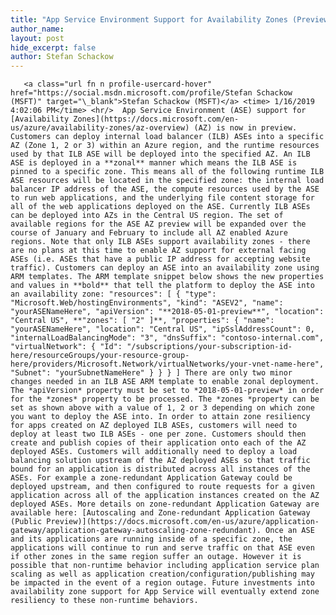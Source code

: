 ```yaml
---
title: "App Service Environment Support for Availability Zones (Preview)"
author_name: 
layout: post
hide_excerpt: false
author: Stefan Schackow
---
```

       <a class="url fn n profile-usercard-hover" href="https://social.msdn.microsoft.com/profile/Stefan Schackow (MSFT)" target="\_blank">Stefan Schackow (MSFT)</a> <time> 1/16/2019 4:02:06 PM</time> <hr/>  App Service Environment (ASE) support for [Availability Zones](https://docs.microsoft.com/en-us/azure/availability-zones/az-overview) (AZ) is now in preview. Customers can deploy internal load balancer (ILB) ASEs into a specific AZ (Zone 1, 2 or 3) within an Azure region, and the runtime resources used by that ILB ASE will be deployed into the specified AZ. An ILB ASE is deployed in a **zonal** manner which means the ILB ASE is pinned to a specific zone. This means all of the following runtime ILB ASE resources will be located in the specified zone: the internal load balancer IP address of the ASE, the compute resources used by the ASE to run web applications, and the underlying file content storage for all of the web applications deployed on the ASE. Currently ILB ASEs can be deployed into AZs in the Central US region. The set of available regions for the ASE AZ preview will be expanded over the course of January and February to include all AZ enabled Azure regions. Note that only ILB ASEs support availability zones - there are no plans at this time to enable AZ support for external facing ASEs (i.e. ASEs that have a public IP address for accepting website traffic). Customers can deploy an ASE into an availability zone using ARM templates. The ARM template snippet below shows the new properties and values in **bold** that tell the platform to deploy the ASE into an availability zone: "resources": [ { "type": "Microsoft.Web/hostingEnvironments", "kind": "ASEV2", "name": "yourASENameHere", "apiVersion": "**2018-05-01-preview**", "location": "Central US", **"zones": [ "2" ]**, "properties": { "name": "yourASENameHere", "location": "Central US", "ipSslAddressCount": 0, "internalLoadBalancingMode": "3", "dnsSuffix": "contoso-internal.com", "virtualNetwork": { "Id": "/subscriptions/your-subscription-id-here/resourceGroups/your-resource-group-here/providers/Microsoft.Network/virtualNetworks/your-vnet-name-here", "Subnet": "yourSubnetNameHere" } } } ] There are only two minor changes needed in an ILB ASE ARM template to enable zonal deployment. The *apiVersion* property must be set to *2018-05-01-preview* in order for the *zones* property to be processed. The *zones *property can be set as shown above with a value of 1, 2 or 3 depending on which zone you want to deploy the ASE into. In order to attain zone resiliency for apps created on AZ deployed ILB ASEs, customers will need to deploy at least two ILB ASEs - one per zone. Customers should then create and publish copies of their application onto each of the AZ deployed ASEs. Customers will additionally need to deploy a load balancing solution upstream of the AZ deployed ASEs so that traffic bound for an application is distributed across all instances of the ASEs. For example a zone-redundant Application Gateway could be deployed upstream, and then configured to route requests for a given application across all of the application instances created on the AZ deployed ASEs. More details on zone-redundant Application Gateway are available here: [Autoscaling and Zone-redundant Application Gateway (Public Preview)](https://docs.microsoft.com/en-us/azure/application-gateway/application-gateway-autoscaling-zone-redundant). Once an ASE and its applications are running inside of a specific zone, the applications will continue to run and serve traffic on that ASE even if other zones in the same region suffer an outage. However it is possible that non-runtime behavior including application service plan scaling as well as application creation/configuration/publishing may be impacted in the event of a region outage. Future investments into availability zone support for App Service will eventually extend zone resiliency to these non-runtime behaviors.     